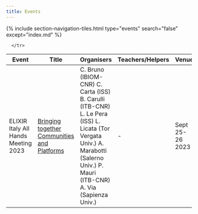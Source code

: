 ```yaml
---
title: Events
---
```

{% include section-navigation-tiles.html type="events" search="false" except="index.md" %}


<table class="table">
  
  <thead>
   
  <th>Event</th> <th>Title</th> <th>Organisers</th> <th>Teachers/Helpers</th> <th>Venue</th> <th>Date</th> <th>State</th>
  </thead>    

  <tbody>
      <tr>
        <td>ELIXIR Italy All Hands Meeting 2023</td>
        <td> <a href="/training_courses/2023-04-26-Computational_Methods_for_Epitrascriptomics_Bari.md">Bringing together Communities and Platforms</a></td>
        <td>C. Bruno (IBIOM-CNR) C. Carta (ISS)  B. Carulli (ITB-CNR) L. Le Pera (ISS)
L. Licata (Tor Vergata Univ.)
A. Marabotti (Salerno Univ.)
P. Mauri (ITB-CNR)
A. Via (Sapienza Univ.)</td>
        <td>-</td>
        <td>Sept 25-26 2023</td>
        <td>Sala Marconi, CNR Headquarters Rome,Italy hybrid</td>
        <td>-</td>

      </tr>
  
  
  
  
  
  
  
  
  
  
  
  </tbody>

</table>
